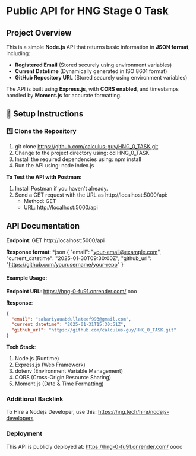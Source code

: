 # Public API for HNG Stage 0 Task

## Project Overview

This is a simple **Node.js** API that returns basic information in **JSON format**, including:

- **Registered Email** (Stored securely using environment variables)
- **Current Datetime** (Dynamically generated in ISO 8601 format)
- **GitHub Repository URL** (Stored securely using environment variables)

The API is built using **Express.js**, with **CORS enabled**, and timestamps handled by **Moment.js** for accurate formatting.

## 🔧 **Setup Instructions**

### **1️⃣ Clone the Repository**

1.  git clone https://github.com/calculus-guy/HNG_0_TASK.git
2.  Change to the project directory using: cd HNG_0_TASK
3.  Install the required dependencies using: npm install
4.  Run the API using: node index.js

**To Test the API with Postman:**

1. Install Postman if you haven't already.
2. Send a GET request with the URL as http://localhost:5000/api:
   - Method: GET
   - URL: http://localhost:5000/api

## API Documentation

**Endpoint**: GET http://localhost:5000/api

**Response format**:
\*json
{
"email": "your-email@example.com",
"current_datetime": "2025-01-30T09:30:00Z",
"github_url": "https://github.com/yourusername/your-repo"
}

#### Example Usage:

**Endpoint URL**: https://hng-0-fu91.onrender.com/ ooo

**Response**:

```json
{
  "email": "sakariyauabdullateef993@gmail.com",
  "current_datetime": "2025-01-31T15:30:51Z",
  "github_url": "https://github.com/calculus-guy/HNG_0_TASK.git"
}
```

**Tech Stack**:

1.  Node.js (Runtime)
2.  Express.js (Web Framework)
3.  dotenv (Environment Variable Management)
4.  CORS (Cross-Origin Resource Sharing)
5.  Moment.js (Date & Time Formatting)

### Additional Backlink

To Hire a Nodejs Developer, use this: https://hng.tech/hire/nodejs-developers

### Deployment

This API is publicly deployed at: https://hng-0-fu91.onrender.com/ oooo
